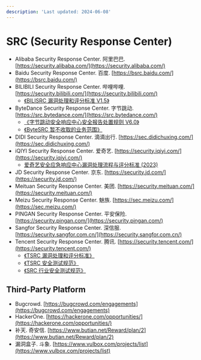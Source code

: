 ```yaml
---
description: 'Last updated: 2024-06-08'
---
```


# SRC (Security Response Center)

* Alibaba Security Response Center. 阿里巴巴. [https://security.alibaba.com/](https://security.alibaba.com/)
* Baidu Security Response Center. 百度. [https://bsrc.baidu.com/](https://bsrc.baidu.com/)
* BILIBILI Security Response Center. 哔哩哔哩. [https://security.bilibili.com/](https://security.bilibili.com/)
  * [《BILISRC 漏洞处理和评分标准 V1.5》](https://security.bilibili.com/announcement/19/)
* ByteDance Security Response Center. 字节跳动. [https://src.bytedance.com/](https://src.bytedance.com/)
  * [《字节跳动安全响应中心安全报告处置规则 V6.0》](https://q2a1fk6o03.feishu.cn/docx/WPOHdeVdLoJgPfx25VmcfVJxnde)
  * [《ByteSRC 暂不收取的业务范围》](https://q2a1fk6o03.feishu.cn/docx/A0LWdFJnook5FfxFV8FceiKDn2c)
* DIDI Security Response Center. 滴滴出行. [https://sec.didichuxing.com/](https://sec.didichuxing.com/)
* iQIYI Security Response Center. 爱奇艺. [https://security.iqiyi.com/](https://security.iqiyi.com/)
  * [爱奇艺安全应急响应中心漏洞处理流程与评分标准 (2023)](https://security.iqiyi.com/#noticedetail/183)
* JD Security Response Center. 京东. [https://security.jd.com/](https://security.jd.com/)
* Meituan Security Response Center. 美团. [https://security.meituan.com/](https://security.meituan.com/)
* Meizu Security Response Center. 魅族. [https://sec.meizu.com/](https://sec.meizu.com/)
* PINGAN Security Response Center. 平安保险. [https://security.pingan.com/](https://security.pingan.com/)
* Sangfor Security Response Center. 深信服. [https://security.sangfor.com.cn/](https://security.sangfor.com.cn/)
* Tencent Security Response Center. 腾讯. [https://security.tencent.com/](https://security.tencent.com/)
  * [《TSRC 漏洞处理和评分标准》](https://security.tencent.com/uploadimg\_dir/other/TSRC.pdf?v=3.2)
  * [《TSRC 安全测试规范》](https://security.tencent.com/announcement/msg/266)
  * [《SRC 行业安全测试规范》](https://security.tencent.com/announcement/msg/180)

## Third-Party Platform

* Bugcrowd. [https://bugcrowd.com/engagements](https://bugcrowd.com/engagements)
* HackerOne. [https://hackerone.com/opportunities/](https://hackerone.com/opportunities/)
* 补天. 奇安信. [https://www.butian.net/Reward/plan/2](https://www.butian.net/Reward/plan/2)
* 漏洞盒子. 斗象. [https://www.vulbox.com/projects/list](https://www.vulbox.com/projects/list)
